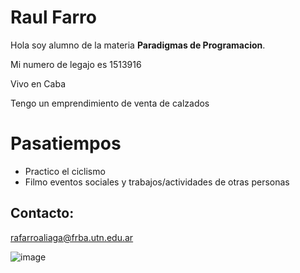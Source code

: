 # Raul Farro

Hola soy alumno de la materia **Paradigmas de Programacion**.

Mi numero de legajo es 1513916

Vivo en Caba

Tengo un emprendimiento de venta de calzados 

# Pasatiempos

- Practico el ciclismo
- Filmo eventos sociales y trabajos/actividades de otras personas

## Contacto:

rafarroaliaga@frba.utn.edu.ar 


![image](https://user-images.githubusercontent.com/82231039/114448772-59e72c00-9baa-11eb-808e-748e150026c2.png)
